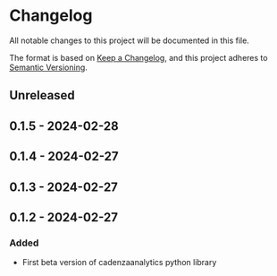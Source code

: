 # Changelog
All notable changes to this project will be documented in this file.

The format is based on [Keep a Changelog](https://keepachangelog.com/en/1.0.0/),
and this project adheres to [Semantic Versioning](https://semver.org/spec/v2.0.0.html).

## Unreleased

## 0.1.5 - 2024-02-28

## 0.1.4 - 2024-02-27

## 0.1.3 - 2024-02-27

## 0.1.2 - 2024-02-27
### Added
- First beta version of cadenzaanalytics python library
